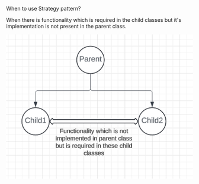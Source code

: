 When to use Strategy pattern?

When there is functionality which is required in the child classes but it's implementation is not present in the parent class.

![alt text](image.png)